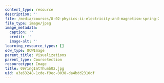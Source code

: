 ```yaml
---
content_type: resource
description: ''
file: /media/courses/8-02-physics-ii-electricity-and-magnetism-spring-2007/a3e632481cdef9ec8038da4bdd2310df_09ringIntThumb02.jpg
file_type: image/jpeg
image_metadata:
  caption: ''
  credit: ''
  image-alt: ''
learning_resource_types: []
ocw_type: OCWImage
parent_title: Visualizations
parent_type: CourseSection
resourcetype: Image
title: 09ringIntThumb02.jpg
uid: a3e63248-1cde-f9ec-8038-da4bdd2310df
---
```


